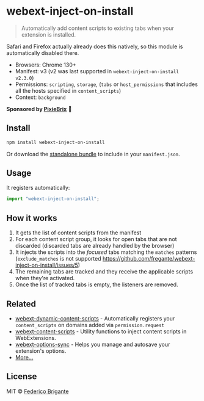 # webext-inject-on-install

<!-- [![][badge-gzip]][link-bundlephobia] Disabled until https://github.com/pastelsky/bundlephobia/issues/379 -->

[badge-gzip]: https://img.shields.io/bundlephobia/minzip/webext-inject-on-install.svg?label=gzipped
[link-bundlephobia]: https://bundlephobia.com/result?p=webext-inject-on-install

> Automatically add content scripts to existing tabs when your extension is installed.

Safari and Firefox actually already does this natively, so this module is automatically disabled there.

- Browsers: Chrome 130+
- Manifest: v3 (v2 was last supported in `webext-inject-on-install v2.3.0`)
- Permissions: `scripting`, `storage`, (`tabs` or `host_permissions` that includes all the hosts specified in `content_scripts`)
- Context: `background`

**Sponsored by [PixieBrix](https://www.pixiebrix.com)** :tada:

## Install

```sh
npm install webext-inject-on-install
```

Or download the [standalone bundle](https://bundle.fregante.com/?pkg=webext-inject-on-install) to include in your `manifest.json`.

## Usage

It registers automatically:

```js
import "webext-inject-on-install";
```

## How it works

1. It gets the list of content scripts from the manifest
2. For each content script group, it looks for open tabs that are not discarded (discarded tabs are already handled by the browser)
3. It injects the scripts into the *focused* tabs matching the `matches` patterns (`exclude_matches` is not supported https://github.com/fregante/webext-inject-on-install/issues/5)
4. The remaining tabs are tracked and they receive the applicable scripts when they're activated.
5. Once the list of tracked tabs is empty, the listeners are removed.

## Related

- [webext-dynamic-content-scripts](https://github.com/fregante/webext-dynamic-content-scripts) - Automatically registers your `content_scripts` on domains added via `permission.request`
- [webext-content-scripts](https://github.com/fregante/webext-content-scripts) - Utility functions to inject content scripts in WebExtensions.
- [webext-options-sync](https://github.com/fregante/webext-options-sync) - Helps you manage and autosave your extension's options.
- [More…](https://github.com/fregante/webext-fun)

## License

MIT © [Federico Brigante](https://fregante.com)
